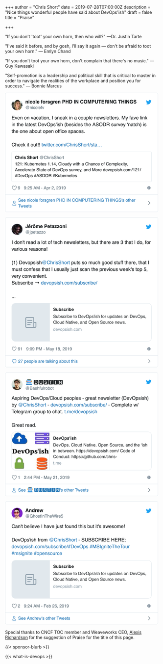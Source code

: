 +++
author = "Chris Short"
date = 2019-07-28T07:00:00Z
description = "Nice things wonderful people have said about DevOps'ish"
draft = false
title = "Praise"

+++

"If you don't 'toot' your own horn, then who will?" —Dr. Justin Tarte

"I've said it before, and by gosh, I'll say it again — don't be afraid to toot your own horn." ― Emlyn Chand

"If you don't toot your own horn, don't complain that there's no music." —Guy Kawasaki

"Self-promotion is a leadership and political skill that is critical to master in order to navigate the realities of the workplace and position you for success." ― Bonnie Marcus

[!["Even on vacation, I sneak in a couple newsletters. My fave link in the latest DevOps'ish (besides the ASODR survey ‘natch) is the one about open office spaces." —Nicole Forsgren][nicolefv]](https://twitter.com/nicolefv/status/1113069829001568256)

[!["I don't read a lot of tech newsletters, but there are 3 that I do, for various reasons! Devops'ish by @ChrisShort puts so much good stuff there, that I must confess that I usually just scan the previous week's top 5, very convenient." —Jérôme Petazzoni][jpetazzo]](https://twitter.com/jpetazzo/status/1129916987545653248)

[!["Aspiring DevOps/Cloud peoples - great newsletter (DevOpsish) by @ChrisShort. Complete w/ Telegram group to chat." —Bashfulrobot][Bashfulrobot]](https://twitter.com/Bashfulrobot/status/1130907202594562048)

[!["Can't believe I have just found this but it's awesome!" —ghostinthewires][ghostinthewires]](https://twitter.com/GhostInTheWire5/status/1100386085606178816)

Special thanks to CNCF TOC member and Weaveworks CEO, [Alexis Richardson](https://twitter.com/monadic/status/1155136182088622080) for the suggestion of Praise for the title of this page.

{{< sponsor-blurb >}}

{{< what-is-devops >}}

[nicolefv]: nicolefv-praise.png
[jpetazzo]: jpetazzo-praise.png
[Bashfulrobot]: Bashfulrobot-praise.png
[ghostinthewires]: ghostinthewires-praise.png
